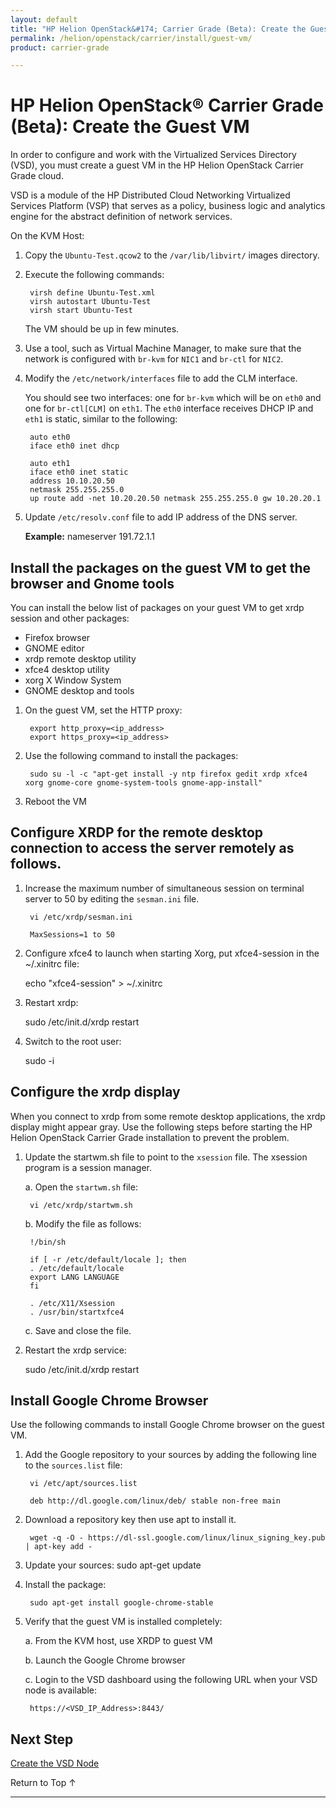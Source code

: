 ```yaml
---
layout: default
title: "HP Helion OpenStack&#174; Carrier Grade (Beta): Create the Guest VM"
permalink: /helion/openstack/carrier/install/guest-vm/
product: carrier-grade

---
```

<!--UNDER REVISION-->


<script>

function PageRefresh {
onLoad="window.refresh"
}

PageRefresh();

</script>

# HP Helion OpenStack&#174; Carrier Grade (Beta): Create the Guest VM 

In order to configure and work with the Virtualized Services Directory (VSD), you must create a guest VM in the HP Helion OpenStack Carrier Grade cloud.

VSD is a module of the HP Distributed Cloud Networking Virtualized Services Platform (VSP) that serves as a policy, business logic and analytics engine for the abstract definition of network services.

On the KVM Host:

1. Copy the `Ubuntu-Test.qcow2` to the `/var/lib/libvirt/` images directory.

2. Execute the following commands:

		virsh define Ubuntu-Test.xml
		virsh autostart Ubuntu-Test
		virsh start Ubuntu-Test

	The VM should be up in few minutes. 

3. Use a tool, such as Virtual Machine Manager, to make sure that the network is configured with `br-kvm` for `NIC1` and `br-ctl` for `NIC2`.

4. Modify the `/etc/network/interfaces` file to add the CLM interface. 


	You should see two interfaces: one for `br-kvm` which will be on `eth0` and one for `br-ctl[CLM]` on `eth1`. The `eth0` interface receives DHCP IP and `eth1` is static, similar to the following:

		auto eth0
		iface eth0 inet dhcp

		auto eth1
		iface eth0 inet static
		address 10.10.20.50
		netmask 255.255.255.0
		up route add -net 10.20.20.50 netmask 255.255.255.0 gw 10.20.20.1

5. Update `/etc/resolv.conf` file to add IP address of the DNS server.

	**Example:**
		nameserver     191.72.1.1

## Install the packages on the guest VM to get the browser and Gnome tools

You can install the below list of packages on your guest VM to get xrdp session and other packages:

* Firefox browser
* GNOME editor
* xrdp remote desktop utility
* xfce4 desktop utility
* xorg X Window System
* GNOME desktop and tools

1. On the guest VM, set the HTTP proxy:

		export http_proxy=<ip_address>
		export https_proxy=<ip_address>

2. Use the following command to install the packages:

		sudo su -l -c "apt-get install -y ntp firefox gedit xrdp xfce4 xorg gnome-core gnome-system-tools gnome-app-install"

3. Reboot the VM

## Configure XRDP for the remote desktop connection to access the server remotely as follows.

1. Increase the maximum number of simultaneous session on terminal server to 50 by editing the `sesman.ini` file.

		vi /etc/xrdp/sesman.ini

		MaxSessions=1 to 50

2. Configure xfce4 to launch when starting Xorg, put xfce4-session in the ~/.xinitrc file: 

	echo "xfce4-session" > ~/.xinitrc

3. Restart xrdp:

	sudo /etc/init.d/xrdp restart

4. Switch to the root user:

	sudo -i

## Configure the xrdp display

When you connect to xrdp from some remote desktop applications, the xrdp display might appear gray. Use the following steps before starting the HP Helion OpenStack Carrier Grade installation to prevent the problem.

1. Update the startwm.sh file to point to the `xsession` file. The xsession program is a session manager.

	a. Open the `startwm.sh` file:

		vi /etc/xrdp/startwm.sh

	b. Modify the file as follows:

		!/bin/sh

		if [ -r /etc/default/locale ]; then
		. /etc/default/locale
		export LANG LANGUAGE
		fi

		. /etc/X11/Xsession
		. /usr/bin/startxfce4

	c. Save and close the file.

2. Restart the xrdp service:

	sudo /etc/init.d/xrdp restart

## Install Google Chrome Browser

Use the following commands to install Google Chrome browser on the guest VM.

1. Add the Google repository to your sources by adding the following line to the `sources.list` file:

		vi /etc/apt/sources.list

		deb http://dl.google.com/linux/deb/ stable non-free main

2. Download a repository key then use apt to install it.

		wget -q -O - https://dl-ssl.google.com/linux/linux_signing_key.pub | apt-key add -

3. Update your sources:
		sudo apt-get update

4. Install the package:

		sudo apt-get install google-chrome-stable

5. Verify that the guest VM is installed completely: 

	a. From the KVM host, use XRDP to guest VM  

	b. Launch the Google Chrome browser 

	c. Login to the VSD dashboard using the following URL when your VSD node is available:

		https://<VSD_IP_Address>:8443/  


## Next Step

 [Create the VSD Node](/helion/openstack/carrier/install/vsd-node/)


<a href="#top" style="padding:14px 0px 14px 0px; text-decoration: none;"> Return to Top &#8593; </a>

---


